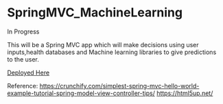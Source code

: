 # SpringMVC_MachineLearning
In Progress


This will be a Spring MVC app which will make decisions using user inputs,health databases and Machine learning libraries to give predictions to the user.

[Deployed Here](https://health-spring.herokuapp.com/ML.html)

Reference:
https://crunchify.com/simplest-spring-mvc-hello-world-example-tutorial-spring-model-view-controller-tips/
https://html5up.net/


